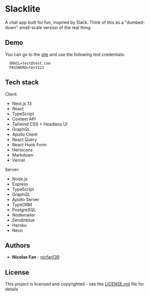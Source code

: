 # Slacklite

A chat app built for fun, inspired by Slack. Think of this as a "dumbed-down" small-scale version of the real thing.

## Demo

You can go to the [site](https://slacklite-client.vercel.app) and use the following test credentials:
```
  EMAIL=test@test.com
  PASSWORD=test123
```

## Tech stack

Client:
- Next.js 13
- React
- TypeScript
- Context API
- Tailwind CSS + Headless UI
- GraphQL
- Apollo Client
- React Query
- React Hook Form
- Heroicons
- Markdown
- Vercel

Server:

- Node.js
- Express
- TypeScript
- GraphQL
- Apollo Server
- TypeORM
- PostgreSQL
- Nodemailer
- Sendinblue
- Heroku
- Neon

## Authors

- **Nicolas Fan** - [nicfan139](https://github.com/nicfan139)

## License

This project is licensed and copyrighted - see the [LICENSE.md](LICENSE.md) file for details
